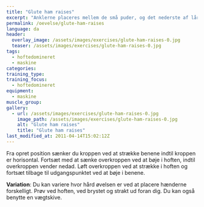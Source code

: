 ```yaml
---
title: "Glute ham raises"
excerpt: "Anklerne placeres mellem de små puder, og det nederste af lårene mod den store pude."
permalink: /oevelse/glute-ham-raises
language: da
header:
  overlay_image: /assets/images/exercises/glute-ham-raises-0.jpg
  teaser: /assets/images/exercises/glute-ham-raises-0.jpg
tags:
  - hoftedomineret
  - maskine
categories:
training_type: 
training_focus: 
  - hoftedomineret
equipment:
  - maskine
muscle_group:
gallery:
  - url: /assets/images/exercises/glute-ham-raises-0.jpg
    image_path: /assets/images/exercises/glute-ham-raises-0.jpg
    alt: "Glute ham raises"
    title: "Glute ham raises"
last_modified_at: 2011-04-14T15:02:12Z
---
```


Fra opret position sænker du kroppen ved at strække benene indtil kroppen er horisontal. Fortsæt med at sænke overkroppen ved at bøje i hoften, indtil overkroppen vender nedad. Løft overkroppen ved at strække i hoften og fortsæt tilbage til udgangspunktet ved at bøje i benene.

**Variation**: Du kan variere hvor hård øvelsen er ved at placere hænderne forskelligt. Prøv ved hoften, ved brystet og strakt ud foran dig. Du kan også benytte en vægtskive.
